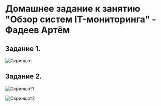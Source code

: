 
# Домашнее задание к занятию "Обзор систем IT-мониторинга" - Фадеев Артём


## Задание 1.

![Скриншот](hw-monitoring/jpg/graph.png)


## Задание 2.

![Скриншот1](hw-monitoring/jpg/alert.png) 

![Скриншот2](hw-monitoring/jpg/alertmobile.png) 









 

